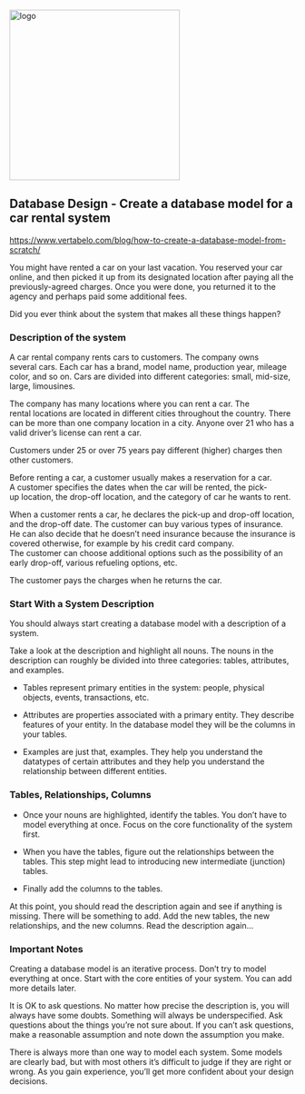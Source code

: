 <img src="https://webassets.telerikacademy.com/images/default-source/logos/telerik-academy.svg)" alt="logo" width="300px" style="margin-top: 20px;"/>

## Database Design - Create a database model for a car rental system

https://www.vertabelo.com/blog/how-to-create-a-database-model-from-scratch/

You might have rented a car on your last vacation. You reserved your car online, and then picked it up from its designated location after paying all the previously-agreed charges. Once you were done, you returned it to the agency and perhaps paid some additional fees. 

Did you ever think about the system that makes all these things happen?

### **Description of the system**

A car rental company rents cars to customers. The company owns several cars. Each car has a brand, model name, production year, mileage color, and so on. Cars are divided into different categories: small, mid-size, large, limousines.

The company has many locations where you can rent a car. The rental locations are located in different cities throughout the country. There can be more than one company location in a city.
Anyone over 21 who has a valid driver’s license can rent a car.

Customers under 25 or over 75 years pay different (higher) charges then other customers.

Before renting a car, a customer usually makes a reservation for a car. A customer specifies the dates when the car will be rented, the pick-up location, the drop-off location, and the category of car he wants to rent. 

When a customer rents a car, he declares the pick-up and drop-off location, and the drop-off date. The customer can buy various types of insurance. He can also decide that he doesn’t need insurance because the insurance is covered otherwise, for example by his credit card company. The customer can choose additional options such as the possibility of an early drop-off, various refueling options, etc.

The customer pays the charges when he returns the car.

### **Start With a System Description**

You should always start creating a database model with a description of a system.

Take a look at the description and highlight all nouns. The nouns in the description can roughly be divided into three categories: tables, attributes, and examples.

- Tables represent primary entities in the system: people, physical objects, events, transactions, etc.
  
- Attributes are properties associated with a primary entity. They describe features of your entity. In the database model they will be the columns in your tables.
  
- Examples are just that, examples. They help you understand the datatypes of certain attributes and they help you understand the relationship between different entities.

### **Tables, Relationships, Columns**

- Once your nouns are highlighted, identify the tables. You don’t have to model everything at once. Focus on the core functionality of the system first.

- When you have the tables, figure out the relationships between the tables. This step might lead to introducing new intermediate (junction) tables.

- Finally add the columns to the tables.
  
At this point, you should read the description again and see if anything is missing. There will be something to add. Add the new tables, the new relationships, and the new columns. Read the description again...

### **Important Notes**

Creating a database model is an iterative process. Don’t try to model everything at once. Start with the core entities of your system. You can add more details later.

It is OK to ask questions. No matter how precise the description is, you will always have some doubts. Something will always be underspecified. Ask questions about the things you’re not sure about. If you can’t ask questions, make a reasonable assumption and note down the assumption you make.

There is always more than one way to model each system. Some models are clearly bad, but with most others it’s difficult to judge if they are right or wrong. As you gain experience, you’ll get more confident about your design decisions.